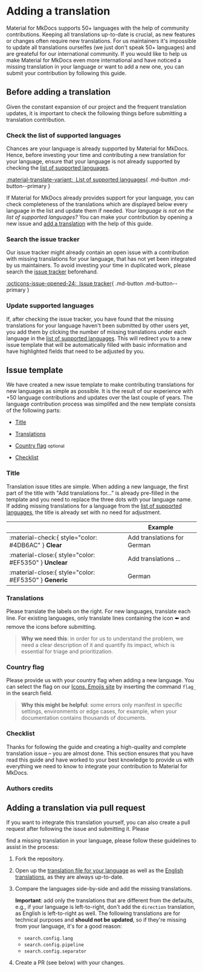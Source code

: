 # Adding a translation

Material for MkDocs supports 50+ languages with the help of community
contributions. Keeping all translations up-to-date is crucial, as new features 
or changes often require new translations. For us maintainers it's impossible to 
update all translations ourselfes (we just don't speak 50+ languages) and are 
greateful for our international community. If you would like to help us make 
Material for MkDocs even more international and have noticed a missing 
translation in your language or want to add a new one, you can submit your 
contribution by following this guide.

## Before adding a translation

Given the constant expansion of our project and the frequent translation updates, 
it is important to check the following things before submitting a translation 
contribution.

### Check the list of supported languages

Chances are your language is already supported by Material for MkDocs. Hence, 
before investing your time and contributing a new translation for your language, 
ensure that your language is not already supported by checking the 
[list of supported languages].

[:material-translate-variant:&nbsp; List of supported languages][List of supported languages]{ .md-button .md-button--primary }

  [List of supported languages]: https://squidfunk.github.io/mkdocs-material/setup/changing-the-language/#site-language

If Material for MkDocs already provides support for your language, you can check 
completeness of the translations which are displayed below every language in 
the list and update them if needed. _Your language is not on the list of 
supported languages?_ You can make your contribution by opening a new issue and 
[add a translation] with the help of this guide.

  [Add a translation]: https://github.com/squidfunk/mkdocs-material/issues/new?assignees=&labels=change+request&template=04-add-a-translation.yml&title=Add+translations+for+...


### Search the issue tracker

Our issue tracker might already contain an open issue with a contribution with 
missing translations for your language, that has not yet been integrated by us 
maintainers. To avoid investing your time in duplicated work, please search the 
[issue tracker] beforehand.

[:octicons-issue-opened-24:&nbsp; Issue tracker][Issue tracker]{ .md-button .md-button--primary }

  [issue tracker]: https://github.com/squidfunk/mkdocs-material/issues

### Update supported languages

If, after checking the issue tracker, you have found that the missing 
translations for your language haven't been submitted by other users yet, you 
add them by clicking the number of missing translations under each language in 
the [list of supported languages]. This will redirect you to a new issue 
template that will be automatically filled with basic information and have 
highlighted fields that need to be adjusted by you.

 [List of supported languages]: https://squidfunk.github.io/mkdocs-material/setup/changing-the-language/#site-language


## Issue template

We have created a new issue template to make contributing translations for new 
languages as simple as possible. It is the result of our experience with +50
language contributions and updates over the last couple of years. The language 
contribution process was simplifed and the new template consists of the 
following parts:

- [Title]
- [Translations]
- [Country flag] <small>optional</small>
- [Checklist]

  [Title]: #title
  [Translations]: #translations
  [Country flag]: #country-flag
  [Checklist]: #checklist


### Title

Translation issue titles are simple. When adding a new language, the first part 
of the title with "Add translations for..." is already pre-filled in the 
template and you need to replace the three dots with your language name. If 
adding missing translations for a language from the [list of supported languages], 
the title is already set with no need for adjustment. 

| <!-- --> | Example  |
| -------- | -------- | 
| :material-check:{ style="color: #4DB6AC" } __Clear__ | Add translations for German
| :material-close:{ style="color: #EF5350" } __Unclear__ | Add translations ...
| :material-close:{ style="color: #EF5350" } __Generic__ | German

 [List of supported languages]: https://squidfunk.github.io/mkdocs-material/setup/changing-the-language/#site-language

### Translations

Please translate the labels on the right. For new languages, translate each 
line. For existing languages, only translate lines containing the icon ⬅️ and 
remove the icons before submitting. 

> __Why we need this__: in order for us to understand the problem, we
> need a clear description of it and quantify its impact, which is essential
> for triage and prioritization.

### Country flag

Please provide us with your country flag when adding a new language. You can 
select the flag on our [Icons, Emojis site] by inserting the command `flag_` in 
the search field. 


 [Icons, Emojis site]: https://squidfunk.github.io/mkdocs-material/reference/icons-emojis/#search

> __Why this might be helpful__: some errors only manifest in specific settings,
> environments or edge cases, for example, when your documentation contains
> thousands of documents.

### Checklist

Thanks for following the guide and creating a high-quality and complete 
translation issue – you are almost done. This section ensures that you have read 
this guide and have worked to your best knowledge to provide us with everything 
we need to know to integrate your contribution to Material for MkDocs.

### Authors credits




## Adding a translation via pull request 

If you want to integrate this translation yourself, you can also create a pull 
request after following the issue and submitting it. Please 



find a missing translation in your language, please follow these 
guidelines to assist in the process:

1.  Fork the repository.

2.  Open up the [translation file for your language] as well as the
    [English translations], as they are always up-to-date.
    
3.  Compare the languages side-by-side and add the missing translations.

    __Important__: add only the translations that are different from the 
    defaults, e.g., if your language is left-to-right, don't add the `direction` 
    translation, as English is left-to-right as well.
    The following translations are for technical purposes and __should not be 
    updated__, so if they're missing from your language, it's for a good reason:

    - `search.config.lang`
    - `search.config.pipeline`
    - `search.config.separator`

3.  Create a PR (see below) with your changes.

  [translation file for your language]: https://github.com/squidfunk/mkdocs-material/tree/master/src/partials/languages
  [English translations]: https://github.com/squidfunk/mkdocs-material/tree/master/src/partials/languages/en.html






